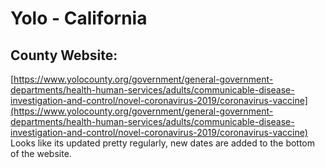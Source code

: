 # Yolo - California

## County Website:
[https://www.yolocounty.org/government/general-government-departments/health-human-services/adults/communicable-disease-investigation-and-control/novel-coronavirus-2019/coronavirus-vaccine](https://www.yolocounty.org/government/general-government-departments/health-human-services/adults/communicable-disease-investigation-and-control/novel-coronavirus-2019/coronavirus-vaccine)
Looks like its updated pretty regularly, new dates are added to the bottom of the website.

